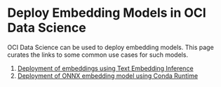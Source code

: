 # Deploy Embedding Models in OCI Data Science

OCI Data Science can be used to deploy embedding models. This page curates the links to some common use cases for such models.

1. [Deployment of embeddings using Text Embedding Inference](deploy-embedding-model-tei.md)
2. [Deployment of ONNX embedding model using Conda Runtime](deploy-embedding-model-onnx.md)